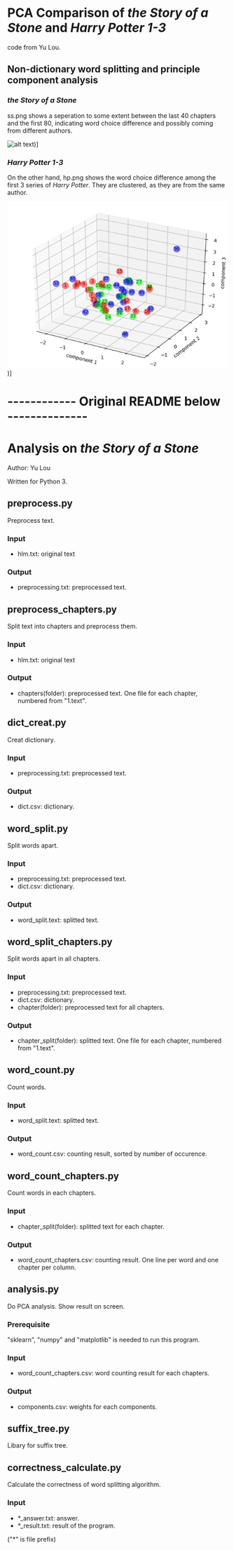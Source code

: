 # PCA Comparison of *the Story of a Stone* and *Harry Potter 1-3*

code from Yu Lou.

## Non-dictionary word splitting and principle component analysis

### *the Story of a Stone*

ss.png shows a seperation to some extent between the last 40 chapters and the first 80, indicating word choice difference and possibly coming from different authors.

![alt text](https://github.com/g20150120/analysis_on_the_story_of_a_stone/blob/master/hlm.png))]

### *Harry Potter 1-3*

On the other hand, hp.png shows the word choice difference among the first 3 series of *Harry Potter*. They are clustered, as they are from the same author. 

![alt text](https://github.com/g20150120/analysis_on_the_story_of_a_stone/blob/master/hp.png))]

# ------------ Original README below --------------
# Analysis on *the Story of a Stone*

Author: Yu Lou

Written for Python 3.

## preprocess.py

Preprocess text.

### Input

* hlm.txt: original text

### Output

* preprocessing.txt: preprocessed text.

## preprocess_chapters.py

Split text into chapters and preprocess them.

### Input

* hlm.txt: original text

### Output

* chapters(folder): preprocessed text. One file for each chapter, numbered from "1.text".

## dict_creat.py

Creat dictionary.

### Input

* preprocessing.txt: preprocessed text.

### Output

* dict.csv: dictionary.

## word_split.py

Split words apart.

### Input

* preprocessing.txt: preprocessed text.
* dict.csv: dictionary.

### Output

* word_split.text: splitted text.

## word_split_chapters.py

Split words apart in all chapters.

### Input

* preprocessing.txt: preprocessed text.
* dict.csv: dictionary.
* chapter(folder): preprocessed text for all chapters.

### Output

* chapter_split(folder): splitted text.  One file for each chapter, numbered from "1.text".

## word_count.py

Count words.

### Input

* word_split.text: splitted text.

### Output

* word_count.csv: counting result, sorted by number of occurence.

## word_count_chapters.py

Count words in each chapters.

### Input

* chapter_split(folder): splitted text for each chapter.

### Output

* word_count_chapters.csv: counting result. One line per word and one chapter per column.

## analysis.py

Do PCA analysis. Show result on screen.

### Prerequisite

"sklearn", "numpy" and "matplotlib" is needed to run this program.

### Input

* word_count_chapters.csv: word counting result for each chapters.

### Output

* components.csv: weights for each components.

## suffix_tree.py

Libary for suffix tree.

## correctness_calculate.py

Calculate the correctness of word splitting algorithm.

### Input

* *_answer.txt: answer.
* *_result.txt: result of the program.

("*" is file prefix)
